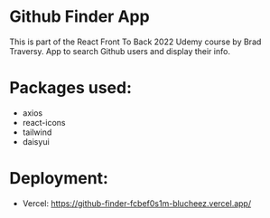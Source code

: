 # Github Finder App

This is part of the React Front To Back 2022 Udemy course by Brad Traversy.
App to search Github users and display their info. 

# Packages used:
- axios
- react-icons
- tailwind
- daisyui

# Deployment:
- Vercel: https://github-finder-fcbef0s1m-blucheez.vercel.app/
